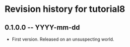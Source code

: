 # Revision history for tutorial8

## 0.1.0.0 -- YYYY-mm-dd

* First version. Released on an unsuspecting world.
